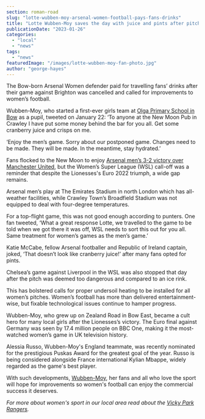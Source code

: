 ```yaml
---
section: roman-road
slug: "lotte-wubben-moy-arsenal-women-football-pays-fans-drinks"
title: "Lotte Wubben-Moy saves the day with juice and pints after pitches freeze"
publicationDate: "2023-01-26"
categories: 
  - "local"
  - "news"
tags: 
  - "news"
featuredImage: "/images/lotte-wubben-moy-fan-photo.jpg"
author: "george-hayes"
---
```


The Bow-born Arsenal Women defender paid for travelling fans’ drinks after their game against Brighton was cancelled and called for improvements to women’s football. 

Wubben-Moy, who started a first-ever girls team at [Olga Primary School in Bow](https://romanroadlondon.com/lotte-wubben-moy-footballer-interview/) as a pupil, tweeted on January 22: ‘To anyone at the New Moon Pub in Crawley I have put some money behind the bar for you all. Get some cranberry juice and crisps on me.

‘Enjoy the men’s game. Sorry about our postponed game. Changes need to be made. They will be made. In the meantime, stay hydrated.’

Fans flocked to the New Moon to enjoy [Arsenal men’s 3-2 victory over Manchester United](https://www.theguardian.com/football/2023/jan/22/arsenal-manchester-united-premier-league-match-report), but the Women’s Super League (WSL) call-off was a reminder that despite the Lionesses's Euro 2022 triumph, a wide gap remains.

Arsenal men’s play at The Emirates Stadium in north London which has all-weather facilities, while Crawley Town’s Broadfield Stadium was not equipped to deal with four-degree temperatures.

For a top-flight game, this was not good enough according to punters. One fan tweeted, ‘What a great response Lotte, we travelled to the game to be told when we got there it was off, WSL needs to sort this out for you all. Same treatment for women’s games as the men’s game.’

Katie McCabe, fellow Arsenal footballer and Republic of Ireland captain, joked, ‘That doesn’t look like cranberry juice!’ after many fans opted for pints.

Chelsea’s game against Liverpool in the WSL was also stopped that day after the pitch was deemed too dangerous and compared to an ice rink.

This has bolstered calls for proper undersoil heating to be installed for all women’s pitches. Women’s football has more than delivered entertainment-wise, but fixable technological issues continue to hamper progress.

Wubben-Moy, who grew up on Zealand Road in Bow East, became a cult hero for many local girls after the Lionesses’s victory. The Euro final against Germany was seen by 17.4 million people on BBC One, making it the most-watched women’s game in UK television history.

Alessia Russo, Wubben-Moy's England teammate, was recently nominated for the prestigious Puskas Award for the greatest goal of the year. Russo is being considered alongside France international Kylian Mbappe, widely regarded as the game's best player.

With such developments, [Wubben-Moy](https://romanroadlondon.com/notices/lotte-wubben-moy-lioness-qatar-world-cup/), her fans and all who love the sport will hope for improvements so women's football can enjoy the commercial success it deserves.

_For more about women's sport in our local area read about the [Vicky Park Rangers](https://romanroadlondon.com/vicky-park-rangers-fc-female-football/)._


